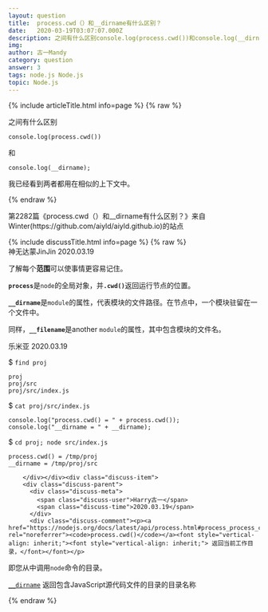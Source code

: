 ```yaml
---
layout: question
title:  process.cwd（）和__dirname有什么区别？
date:   2020-03-19T03:07:07.000Z
description: 之间有什么区别console.log(process.cwd())和console.log(__dirname);我已经看到两者都用在...
img: 
author: 古一Mandy
category: question
answer: 3
tags: node.js Node.js
topic: Node.js
---
```

<div class="article-root">
  <div class="article">
    {% include articleTitle.html info=page %}
    {% raw %}
    <div class="article-content"><p><font style="vertical-align: inherit;"><font style="vertical-align: inherit;">之间有什么区别</font></font></p>

<pre><code>console.log(process.cwd())
</code></pre>

<p><font style="vertical-align: inherit;"><font style="vertical-align: inherit;">和</font></font></p>

<pre><code>console.log(__dirname);
</code></pre>

<p><font style="vertical-align: inherit;"><font style="vertical-align: inherit;">我已经看到两者都用在相似的上下文中。</font></font></p></div>
    {% endraw %}
  </div>
  <p class="winter_mark">第2282篇《process.cwd（）和__dirname有什么区别？》来自Winter(https://github.com/aiyld/aiyld.github.io)的站点</p>
  <div class="discuss-wrapper">
    {% include discussTitle.html info=page %}
    {% raw %}
    <div class="discuss-list">
    <div class="discuss-item">
        <div class="discuss-parent">
          <div class="discuss-meta">
            <span class="discuss-user">神无达蒙JinJin</span>
            <span class="discuss-time">2020.03.19</span>
          </div>
          <div class="discuss-comment"><p><font style="vertical-align: inherit;"><font style="vertical-align: inherit;">了解</font><font style="vertical-align: inherit;">每个</font></font><strong><font style="vertical-align: inherit;"><font style="vertical-align: inherit;">范围</font></font></strong><font style="vertical-align: inherit;"><font style="vertical-align: inherit;">可以使事情更容易记住。</font></font></p>

<p><strong><code>process</code></strong><font style="vertical-align: inherit;"><font style="vertical-align: inherit;">是</font></font><code>node</code><font style="vertical-align: inherit;"><font style="vertical-align: inherit;">的全局对象，并</font></font><strong><code>.cwd()</code></strong><font style="vertical-align: inherit;"><font style="vertical-align: inherit;">返回运行节点的位置。</font></font></p>

<p><strong><code>__dirname</code></strong><font style="vertical-align: inherit;"><font style="vertical-align: inherit;">是</font></font><code>module</code><font style="vertical-align: inherit;"><font style="vertical-align: inherit;">的属性，代表模块的文件路径。</font><font style="vertical-align: inherit;">在节点中，一个模块驻留在一个文件中。</font></font></p>

<p><font style="vertical-align: inherit;"><font style="vertical-align: inherit;">同样，</font></font><strong><code>__filename</code></strong><font style="vertical-align: inherit;"><font style="vertical-align: inherit;">是another </font></font><code>module</code><font style="vertical-align: inherit;"><font style="vertical-align: inherit;">的属性，其中包含模块的文件名。</font></font></p></div>
        </div></div><div class="discuss-item">
        <div class="discuss-parent">
          <div class="discuss-meta">
            <span class="discuss-user">乐米亚</span>
            <span class="discuss-time">2020.03.19</span>
          </div>
          <div class="discuss-comment"><p><font style="vertical-align: inherit;"><font style="vertical-align: inherit;">$ </font></font><code>find proj</code></p>

<pre><code>proj<font></font>
proj/src<font></font>
proj/src/index.js<font></font>
</code></pre>

<p><font style="vertical-align: inherit;"><font style="vertical-align: inherit;">$ </font></font><code>cat proj/src/index.js</code></p>

<pre><code>console.log("process.cwd() = " + process.cwd());<font></font>
console.log("__dirname = " + __dirname);<font></font>
</code></pre>

<p><font style="vertical-align: inherit;"><font style="vertical-align: inherit;">$ </font></font><code>cd proj; node src/index.js</code></p>

<pre><code>process.cwd() = /tmp/proj<font></font>
__dirname = /tmp/proj/src<font></font>
</code></pre></div>
        </div></div><div class="discuss-item">
        <div class="discuss-parent">
          <div class="discuss-meta">
            <span class="discuss-user">Harry古一</span>
            <span class="discuss-time">2020.03.19</span>
          </div>
          <div class="discuss-comment"><p><a href="https://nodejs.org/docs/latest/api/process.html#process_process_cwd" rel="noreferrer"><code>process.cwd()</code></a><font style="vertical-align: inherit;"><font style="vertical-align: inherit;"> 返回当前工作目录，</font></font></p>

<p><font style="vertical-align: inherit;"><font style="vertical-align: inherit;">即您从中调用</font></font><code>node</code><font style="vertical-align: inherit;"><font style="vertical-align: inherit;">命令</font><font style="vertical-align: inherit;">的目录</font><font style="vertical-align: inherit;">。</font></font></p>

<p><a href="https://nodejs.org/docs/latest/api/globals.html#globals_dirname" rel="noreferrer"><code>__dirname</code></a><font style="vertical-align: inherit;"><font style="vertical-align: inherit;"> 返回包含JavaScript源代码文件的目录的目录名称</font></font></p></div>
        </div></div>
    </div>
    {% endraw %}
  </div>
<div>
